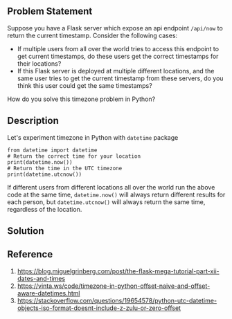 ## Problem Statement
Suppose you have a Flask server which expose an api endpoint `/api/now` to return the current timestamp. Consider the following cases:

- If multiple users from all over the world tries to access this endpoint to get current timestamps, 
do these users get the correct timestamps for their locations?
- If this Flask server is deployed at multiple different locations, and the same user tries to get the current timestamp from these servers, 
do you think this user could get the same timestamps?

How do you solve this timezone problem in Python?

## Description
Let's experiment timezone in Python with `datetime` package

```python3
from datetime import datetime
# Return the correct time for your location
print(datetime.now())
# Return the time in the UTC timezone
print(datetime.utcnow())
```
If different users from different locations all over the world run the above code at the same time, `datetime.now()` will always return different results 
for each person, but `datetime.utcnow()` will always return the same time, regardless of the location.


## Solution





## Reference
1. https://blog.miguelgrinberg.com/post/the-flask-mega-tutorial-part-xii-dates-and-times
2. https://vinta.ws/code/timezone-in-python-offset-naive-and-offset-aware-datetimes.html
3. https://stackoverflow.com/questions/19654578/python-utc-datetime-objects-iso-format-doesnt-include-z-zulu-or-zero-offset
